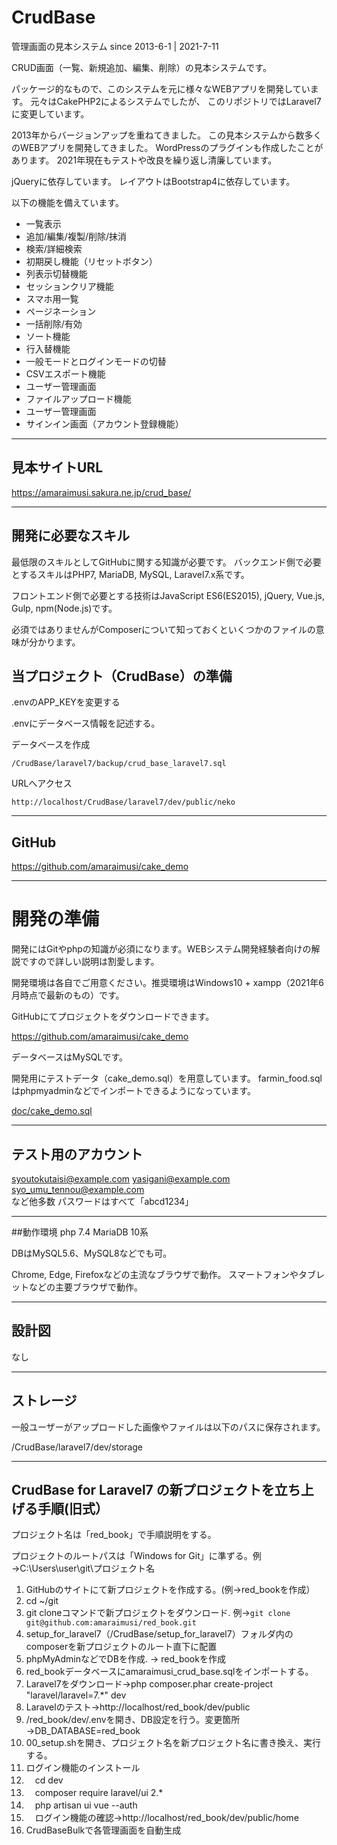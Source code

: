 # CrudBase

管理画面の見本システム
since 2013-6-1 | 2021-7-11


CRUD画面（一覧、新規追加、編集、削除）の見本システムです。

パッケージ的なもので、このシステムを元に様々なWEBアプリを開発しています。
元々はCakePHP2によるシステムでしたが、
このリポジトリではLaravel7に変更しています。


2013年からバージョンアップを重ねてきました。
この見本システムから数多くのWEBアプリを開発してきました。
WordPressのプラグインも作成したことがあります。
2021年現在もテストや改良を繰り返し清廉しています。


jQueryに依存しています。
レイアウトはBootstrap4に依存しています。


以下の機能を備えています。
* 一覧表示
* 追加/編集/複製/削除/抹消
* 検索/詳細検索
* 初期戻し機能（リセットボタン）
* 列表示切替機能
* セッションクリア機能
* スマホ用一覧
* ページネーション
* 一括削除/有効
* ソート機能
* 行入替機能
* 一般モードとログインモードの切替
* CSVエスポート機能
* ユーザー管理画面
* ファイルアップロード機能
* ユーザー管理画面
* サインイン画面（アカウント登録機能）

------


## 見本サイトURL

<https://amaraimusi.sakura.ne.jp/crud_base/>

------


## 開発に必要なスキル

最低限のスキルとしてGitHubに関する知識が必要です。
バックエンド側で必要とするスキルはPHP7, MariaDB, MySQL, Laravel7.x系です。

フロントエンド側で必要とする技術はJavaScript ES6(ES2015), jQuery, Vue.js, Gulp, npm(Node.js)です。

必須ではありませんがComposerについて知っておくといくつかのファイルの意味が分かります。

## 当プロジェクト（CrudBase）の準備

.envのAPP_KEYを変更する

.envにデータベース情報を記述する。

データベースを作成

```
/CrudBase/laravel7/backup/crud_base_laravel7.sql
```

URLへアクセス

```
http://localhost/CrudBase/laravel7/dev/public/neko
```

------

## GitHub
<https://github.com/amaraimusi/cake_demo>

------

# 開発の準備
開発にはGitやphpの知識が必須になります。WEBシステム開発経験者向けの解説ですので詳しい説明は割愛します。

開発環境は各自でご用意ください。推奨環境はWindows10 + xampp（2021年6月時点で最新のもの）です。

GitHubにてプロジェクトをダウンロードできます。

<https://github.com/amaraimusi/cake_demo>

データベースはMySQLです。

開発用にテストデータ（cake_demo.sql）を用意しています。
farmin_food.sqlはphpmyadminなどでインポートできるようになっています。

[doc/cake_demo.sql](doc/cake_demo.sql)

------

## テスト用のアカウント

syoutokutaisi@example.com
yasigani@example.com
syo_umu_tennou@example.com
など他多数
パスワードはすべて「abcd1234」

------


##動作環境
php 7.4 MariaDB 10系

DBはMySQL5.6、MySQL8などでも可。

Chrome, Edge, Firefoxなどの主流なブラウザで動作。
スマートフォンやタブレットなどの主要ブラウザで動作。


------

## 設計図

なし


------

## ストレージ

一般ユーザーがアップロードした画像やファイルは以下のパスに保存されます。

/CrudBase/laravel7/dev/storage

------



## CrudBase for Laravel7 の新プロジェクトを立ち上げる手順(旧式）

プロジェクト名は「red_book」で手順説明をする。

プロジェクトのルートパスは「Windows for Git」に準ずる。例→C:\Users\user\git\プロジェクト名

1. GitHubのサイトにて新プロジェクトを作成する。(例→red_bookを作成）
1. cd ~/git
1. git cloneコマンドで新プロジェクトをダウンロード. 例→`git clone git@github.com:amaraimusi/red_book.git`
1. setup_for_laravel7（/CrudBase/setup_for_laravel7）フォルダ内のcomposerを新プロジェクトのルート直下に配置
1. phpMyAdminなどでDBを作成. → red_bookを作成
1. red_bookデータベースにamaraimusi_crud_base.sqlをインポートする。
1. Laravel7をダウンロード→php composer.phar create-project "laravel/laravel=7.*" dev
1. Laravelのテスト→http://localhost/red_book/dev/public
1. /red_book/dev/.envを開き、DB設定を行う。変更箇所→DB_DATABASE=red_book
1. 00_setup.shを開き、プロジェクト名を新プロジェクト名に書き換え、実行する。
1. ログイン機能のインストール
1. 　cd dev
1. 　composer require laravel/ui 2.*
1. 　php artisan ui vue --auth
1. 　ログイン機能の確認→http://localhost/red_book/dev/public/home
1. CrudBaseBulkで各管理画面を自動生成



